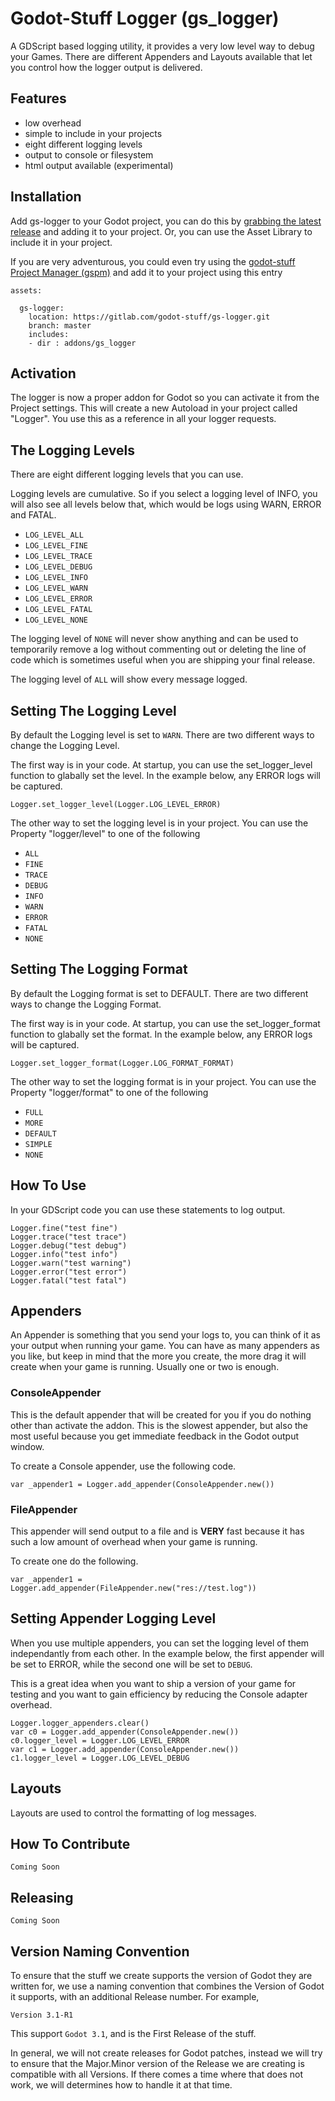 # Godot-Stuff Logger (gs_logger)
A GDScript based logging utility, it provides a very low level way to debug your Games. There are different Appenders and Layouts available that let you control how the logger output is delivered.

## Features
* low overhead
* simple to include in your projects
* eight different logging levels
* output to console or filesystem
* html output available (experimental)

## Installation
Add gs-logger to your Godot project, you can do this by [grabbing the latest release](https://gitlab.com/godot-stuff/gs-logger/-/releases) and adding it to your project. Or, you can use the Asset Library to include it in your project. 

If you are very adventurous, you could even try using the [godot-stuff Project Manager (gspm)](https://gitlab.com/godot-stuff/gs-project-manager) and add it to your project using this entry

```
assets:
  
  gs-logger:
    location: https://gitlab.com/godot-stuff/gs-logger.git
    branch: master
    includes:
    - dir : addons/gs_logger
```

## Activation
The logger is now a proper addon for Godot so you can activate it from the Project settings. This will create a new Autoload in your project called "Logger". You use this as a reference in all your logger requests.

## The Logging Levels
There are eight different logging levels that you can use. 

Logging levels are cumulative. So if you select a logging level of INFO, you will also see all levels below that, which would be logs using WARN, ERROR and FATAL.

* `LOG_LEVEL_ALL` 
* `LOG_LEVEL_FINE`
* `LOG_LEVEL_TRACE`
* `LOG_LEVEL_DEBUG`
* `LOG_LEVEL_INFO`
* `LOG_LEVEL_WARN`
* `LOG_LEVEL_ERROR`
* `LOG_LEVEL_FATAL`
* `LOG_LEVEL_NONE`

The logging level of `NONE` will never show anything and can be used to temporarily remove a log without commenting out or deleting the line of code which is sometimes useful when you are shipping your final release.

The logging level of `ALL` will show every message logged.

## Setting The Logging Level
By default the Logging level is set to `WARN`. There are two different ways to change the Logging Level. 

The first way is in your code. At startup, you can use the set_logger_level function to glabally set the level. In the example below, any ERROR logs will be captured.
```
Logger.set_logger_level(Logger.LOG_LEVEL_ERROR)
```
The other way to set the logging level is in your project. You can use the Property "logger/level" to one of the following

* `ALL`
* `FINE`
* `TRACE`
* `DEBUG`
* `INFO`
* `WARN`
* `ERROR`
* `FATAL`
* `NONE`

## Setting The Logging Format
By default the Logging format is set to DEFAULT. There are two different ways to change the Logging Format. 

The first way is in your code. At startup, you can use the set_logger_format function to glabally set the format. In the example below, any ERROR logs will be captured.
```
Logger.set_logger_format(Logger.LOG_FORMAT_FORMAT)
```
The other way to set the logging format is in your project. You can use the Property "logger/format" to one of the following

* `FULL`
* `MORE`
* `DEFAULT`
* `SIMPLE`
* `NONE`

## How To Use
In your GDScript code you can use these statements to log output.
```
Logger.fine("test fine")
Logger.trace("test trace")
Logger.debug("test debug")
Logger.info("test info")
Logger.warn("test warning")
Logger.error("test error")
Logger.fatal("test fatal")
```

## Appenders
An Appender is something that you send your logs to, you can think of it as your output when running your game. You can have as many appenders as you like, but keep in mind that the more you create, the more drag it will create when your game is running. Usually one or two is enough.

### ConsoleAppender
This is the default appender that will be created for you if you do nothing other than activate the addon. This is the slowest appender, but also the most useful because you get immediate feedback in the Godot output window.

To create a Console appender, use the following code.

```
var _appender1 = Logger.add_appender(ConsoleAppender.new())
```

### FileAppender
This appender will send output to a file and is **VERY** fast because it has such a low amount of overhead when your game is running.

To create one do the following.

```
var _appender1 = Logger.add_appender(FileAppender.new("res://test.log"))
```

## Setting Appender Logging Level
When you use multiple appenders, you can set the logging level of them independantly from each other. In the example below, the first appender will be set to ERROR, while the second one will be set to `DEBUG`.

This is a great idea when you want to ship a version of your game for testing and you want to gain efficiency by reducing the Console adapter overhead.

```
Logger.logger_appenders.clear()
var c0 = Logger.add_appender(ConsoleAppender.new())
c0.logger_level = Logger.LOG_LEVEL_ERROR
var c1 = Logger.add_appender(ConsoleAppender.new())
c1.logger_level = Logger.LOG_LEVEL_DEBUG
```

## Layouts
Layouts are used to control the formatting of log messages. 

## How To Contribute
```
Coming Soon
```

## Releasing
```
Coming Soon
```

## Version Naming Convention
To ensure that the stuff we create supports the version of Godot they are written for, we use a naming convention that combines the Version of Godot it supports, with an additional Release number. For example,

`Version 3.1-R1`

This support `Godot 3.1`, and is the First Release of the stuff.

In general, we will not create releases for Godot patches, instead we will try to ensure that the Major.Minor version of the Release we are creating is compatible with all Versions. If there comes a time where that does not work, we will determines how to handle it at that time.

